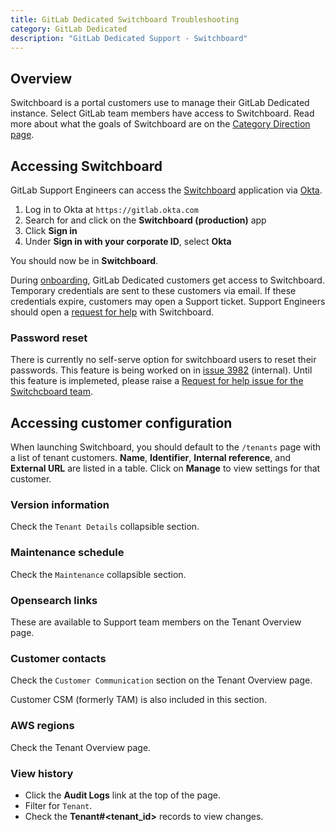 ```yaml
---
title: GitLab Dedicated Switchboard Troubleshooting
category: GitLab Dedicated
description: "GitLab Dedicated Support - Switchboard"
---
```


## Overview

Switchboard is a portal customers use to manage their GitLab Dedicated instance. Select GitLab team members have access to Switchboard.
Read more about what the goals of Switchboard are on the [Category Direction page](https://about.gitlab.com/direction/saas-platforms/switchboard/).

## Accessing Switchboard

GitLab Support Engineers can access the [Switchboard](https://about.gitlab.com/direction/saas-platforms/switchboard/) application via [Okta](/handbook/it/okta/).

1. Log in to Okta at `https://gitlab.okta.com`
1. Search for and click on the **Switchboard (production)** app
1. Click **Sign in**
1. Under **Sign in with your corporate ID**, select **Okta**

You should now be in **Switchboard**.

During [onboarding](https://docs.gitlab.com/administration/dedicated/#onboarding-to-gitlab-dedicated-using-switchboard), GitLab Dedicated customers get access to Switchboard. Temporary credentials are sent to these customers via email. If these credentials expire, customers may open a Support ticket. Support Engineers should open a [request for help](https://gitlab.com/gitlab-com/request-for-help/-/issues/new?issuable_template=SupportRequestTemplate-Switchboard) with Switchboard.

### Password reset

There is currently no self-serve option for switchboard users to reset their passwords. This feature is being worked on in [issue 3982](https://gitlab.com/gitlab-com/gl-infra/gitlab-dedicated/team/-/issues/3982) (internal).
Until this feature is implemeted, please raise a [Request for help issue for the Switchcboard team](https://gitlab.com/gitlab-com/request-for-help/-/issues/new?issuable_template=SupportRequestTemplate-Switchboard).

## Accessing customer configuration

When launching Switchboard, you should default to the `/tenants` page with a list of tenant customers.
**Name**, **Identifier**, **Internal reference**, and **External URL** are listed in a table.
Click on **Manage** to view settings for that customer.

### Version information

Check the `Tenant Details` collapsible section.

### Maintenance schedule

Check the `Maintenance` collapsible section.

### Opensearch links

These are available to Support team members on the Tenant Overview page.

### Customer contacts

Check the `Customer Communication` section on the Tenant Overview page.

Customer CSM (formerly TAM) is also included in this section.

### AWS regions

Check the Tenant Overview page.

### View history

- Click the **Audit Logs** link at the top of the page.
- Filter for `Tenant`.
- Check the **Tenant#<tenant_id>** records to view changes.
